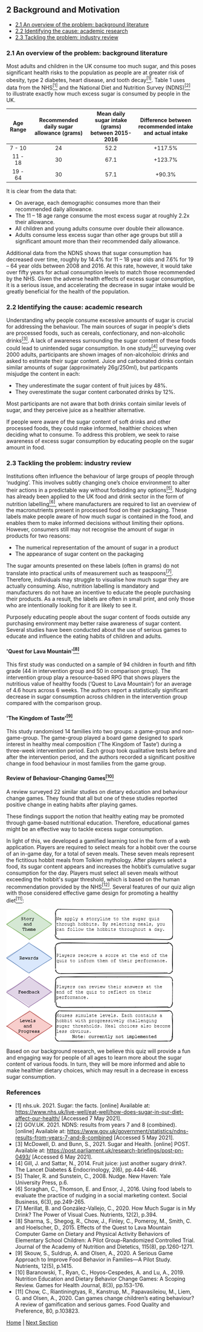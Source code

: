 ## 2 Background and Motivation
  * [2.1 An overview of the problem: background literature](README.md#21-an-overview-of-the-problem-background-literature)
  * [2.2 Identifying the cause: academic research](README.md#22-identifying-the-cause-academic-research)
  * [2.3 Tackling the problem: industry review](README.md#23-tackling-the-problem-industry-review)

### 2.1 An overview of the problem: background literature

Most adults and children in the UK consume too much sugar, and this poses significant health risks to the population as people are at greater risk of obesity, type 2 diabetes, heart disease, and tooth decay[<sup>[1]</sup>](README.md#references). Table 1 uses data from the NHS[<sup>[1]</sup>](README.md#references) and the National Diet and Nutrition Survey (NDNS)[<sup>[2]</sup>](README.md#references) to illustrate exactly how much excess sugar is consumed by people in the UK.

| Age Range | Recommended daily sugar allowance (grams) | Mean daily sugar intake (grams) between 2015-2016 | Difference between recommended intake and actual intake |
| :---: | :---: | :---: | :---: |
| 7 - 10 | 24 | 52.2 | +117.5% |
| 11 - 18 | 30 | 67.1 | +123.7% |
| 19 - 64 | 30 | 57.1 | +90.3% |

It is clear from the data that:
-	On average, each demographic consumes more than their recommended daily allowance.
-	The 11 – 18 age range consume the most excess sugar at roughly 2.2x their allowance.
-	All children and young adults consume over double their allowance.
-	Adults consume less excess sugar than other age groups but still a significant amount more than their recommended daily allowance.

Additional data from the NDNS shows that sugar consumption has decreased over time, roughly by 14.4% for 11 – 18 year olds and 7.6% for 19 – 64 year olds between 2008 and 2016. At this rate, however, it would take over fifty years for actual consumption levels to match those recommended by the NHS. Given the adverse health effects of excess sugar consumption, it is a serious issue, and accelerating the decrease in sugar intake would be greatly beneficial for the health of the population.

### 2.2 Identifying the cause: academic research

Understanding why people consume excessive amounts of sugar is crucial for addressing the behaviour. The main sources of sugar in people's diets are processed foods, such as cereals, confectionary, and non-alcoholic drinks[<sup>[3]</sup>](README.md#references). A lack of awareness surrounding the sugar content of these foods could lead to unintended sugar consumption. In one study[<sup>[4]</sup>](README.md#references) surveying over 2000 adults, participants are shown images of non-alcoholoic drinks and asked to estimate their sugar content. Juice and carbonated drinks contain similar amounts of sugar (approximately 26g/250ml), but particpants misjudge the content in each:

-	They underestimate the sugar content of fruit juices by 48%.
-	They overestimate the sugar content carbonated drinks by 12%.

Most participants are not aware that both drinks contain similar levels of sugar, and they perceive juice as a healthier alternative. 

If people were aware of the sugar content of soft drinks and other processed foods, they could make informed, healthier choices when deciding what to consume. To address this problem, we seek to raise awareness of excess sugar consumption by educating people on the sugar amount in food.

### 2.3 Tackling the problem: industry review

Institutions often influence the behaviour of large groups of people through ‘nudging’. This involves subtly changing one’s choice environment to alter their actions in a predictable way without forbidding any options[<sup>[5]</sup>](README.md#references). Nudging has already been applied to the UK food and drink sector in the form of nutrition labelling[<sup>[6]</sup>](README.md#references), where manufacturers are required to list an overview of the macronutrients present in processed food on their packaging. These labels make people aware of how much sugar is contained in the food, and enables them to make informed decisions without limiting their options. However, consumers still may not recognise the amount of sugar in products for two reasons:
  - The numerical representation of the amount of sugar in a product
  - The appearance of sugar content on the packaging
  
The sugar amounts presented on these labels (often in grams) do not translate into practical units of measurement such as teaspoons[<sup>[7]</sup>](README.md#references). Therefore, individuals may struggle to visualise how much sugar they are actually consuming. Also, nutrition labelling is mandatory and manufacturers do not have an incentive to educate the people purchasing their products. As a result, the labels are often in small print, and only those who are intentionally looking for it are likely to see it.

Purposely educating people about the sugar content of foods outside any purchasing environment may better raise awareness of sugar content. Several studies have been conducted about the use of serious games to educate and influence the eating habits of children and adults.

#### 'Quest for Lava Mountain'[<sup>[8]</sup>](README.md#references)

This first study was conducted on a sample of 94 children in fourth and fifth grade (44 in intervention group and 50 in comparison group). The intervention group play a resource-based RPG that shows players the nutritious value of healthy foods (‘Quest to Lava Mountain’) for an average of 4.6 hours across 6 weeks. The authors report a statistically significant decrease in sugar consumption across children in the intervention group compared with the comparison group. 

#### 'The Kingdom of Taste'[<sup>[9]</sup>](README.md#references)

This study randomised 14 families into two groups: a game-group and non-game-group. The game-group played a board game designed to spark interest in healthy meal composition (‘The Kingdom of Taste’) during a three-week intervention period. Each group took qualitative tests before and after the intervention period, and the authors recorded a significant positive change in food behaviour in most families from the game group. 

#### Review of Behaviour-Changing Games[<sup>[10]</sup>](README.md#references)
A review surveyed 22 similar studies on dietary education and behaviour change games. They found that all but one of these studies reported positive change in eating habits after playing games. 

These findings support the notion that healthy eating may be promoted through game-based nutritional education. Therefore, educational games might be an effective way to tackle excess sugar consumption.

In light of this, we developed a gamified learning tool in the form of a web application. Players are required to select meals for a hobbit over the course of an in-game day, for a total of seven meals. These seven meals represent the fictitious hobbit meals from Tolkien mythology. After players select a food, its sugar content appears and increases the hobbit’s cumulative sugar consumption for the day. Players must select all seven meals without exceeding the hobbit's sugar threshold, which is based on the human recommendation provided by the NHS[<sup>[12]</sup>](README.md#references). Several features of our quiz align with those considered effective game design for promoting a healthy diet[<sup>[11]</sup>](README.md#references):

![Image](gameDesign.png)

Based on our background research, we believe this quiz will provide a fun and engaging way for people of all ages to learn more about the sugar content of various foods. In turn, they will be more informed and able to make healthier dietary choices, which may result in a decrease in excess sugar consumption.

### References

- [1] nhs.uk. 2021. Sugar: the facts. [online] Available at: <https://www.nhs.uk/live-well/eat-well/how-does-sugar-in-our-diet-affect-our-health/> [Accessed 7 May 2021].
- [2] GOV.UK. 2021. NDNS: results from years 7 and 8 (combined). [online] Available at: <https://www.gov.uk/government/statistics/ndns-results-from-years-7-and-8-combined> [Accessed 5 May 2021].
- [3] McDowell, D. and Bunn, S., 2021. Sugar and Health. [online] POST. Available at: <https://post.parliament.uk/research-briefings/post-pn-0493/> [Accessed 6 May 2021].
- [4] Gill, J. and Sattar, N., 2014. Fruit juice: just another sugary drink?. The Lancet Diabetes & Endocrinology, 2(6), pp.444-446.
- [5] Thaler, R. and Sunstein, C., 2008. Nudge. New Haven: Yale University Press, p.6.
- [6] Soraghan, C., Thomson, E. and Ensor, J., 2016. Using food labels to evaluate the practice of nudging in a social marketing context. Social Business, 6(3), pp.249-265.
- [7] Merillat, B. and González-Vallejo, C., 2020. How Much Sugar is in My Drink? The Power of Visual Cues. Nutrients, 12(2), p.394.
- [8] Sharma, S., Shegog, R., Chow, J., Finley, C., Pomeroy, M., Smith, C. and Hoelscher, D., 2015. Effects of the Quest to Lava Mountain Computer Game on Dietary and Physical Activity Behaviors of Elementary School Children: A Pilot Group-Randomized Controlled Trial. Journal of the Academy of Nutrition and Dietetics, 115(8), pp.1260-1271.
- [9] Skouw, S., Suldrup, A. and Olsen, A., 2020. A Serious Game Approach to Improve Food Behavior in Families—A Pilot Study. Nutrients, 12(5), p.1415.
- [10] Baranowski, T., Ryan, C., Hoyos-Cespedes, A. and Lu, A., 2019. Nutrition Education and Dietary Behavior Change Games: A Scoping Review. Games for Health Journal, 8(3), pp.153-176.
- [11] Chow, C., Riantiningtyas, R., Kanstrup, M., Papavasileiou, M., Liem, G. and Olsen, A., 2020. Can games change children’s eating behaviour? A review of gamification and serious games. Food Quality and Preference, 80, p.103823.

[Home](../README.md) | [Next Section](/SystemImplementation/README.md)
